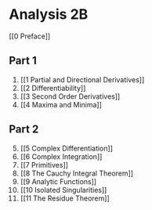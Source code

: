 # Analysis 2B

[[0 Preface]]


## Part 1

1. [[1 Partial and Directional Derivatives]]
2. [[2 Differentiability]]
3. [[3 Second Order Derivatives]]
4. [[4 Maxima and Minima]]


## Part 2

5. [[5 Complex Differentiation]]
6. [[6 Complex Integration]]
7. [[7 Primitives]]
8. [[8 The Cauchy Integral Theorem]]
9. [[9 Analytic Functions]]
10. [[10 Isolated Singularities]]
11. [[11 The Residue Theorem]]
